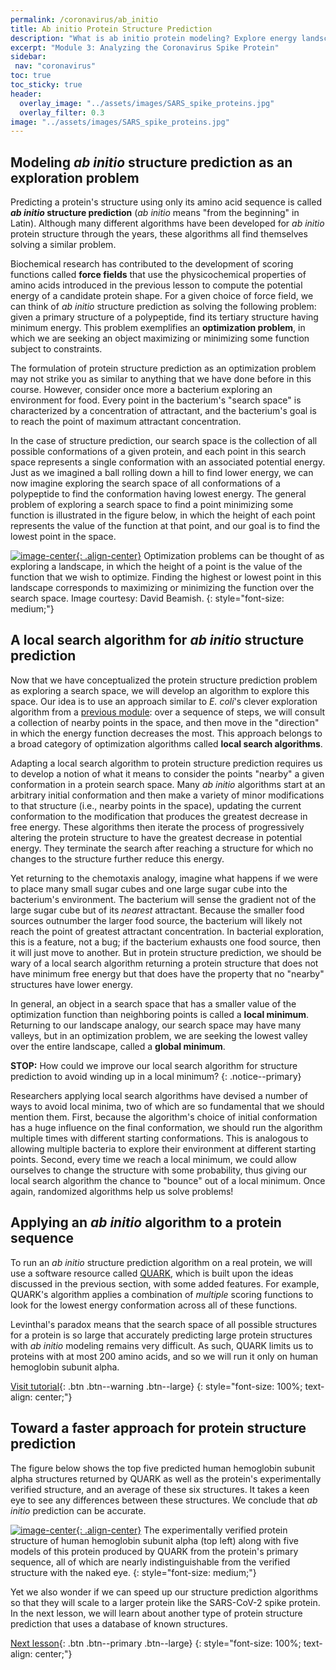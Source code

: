 ```yaml
---
permalink: /coronavirus/ab_initio
title: Ab initio Protein Structure Prediction
description: "What is ab initio protein modeling? Explore energy landscapes, fragment libraries, and uses for novel coronavirus proteins"
excerpt: "Module 3: Analyzing the Coronavirus Spike Protein"
sidebar:
 nav: "coronavirus"
toc: true
toc_sticky: true
header:
  overlay_image: "../assets/images/SARS_spike_proteins.jpg"
  overlay_filter: 0.3
image: "../assets/images/SARS_spike_proteins.jpg"
---
```


## Modeling *ab initio* structure prediction as an exploration problem

Predicting a protein's structure using only its amino acid sequence is called <b><em>ab initio</em> structure prediction</b> (*ab initio* means "from the beginning" in Latin). Although many different algorithms have been developed for *ab initio* protein structure through the years, these algorithms all find themselves solving a similar problem.

Biochemical research has contributed to the development of scoring functions called **force fields** that use the physicochemical properties of amino acids introduced in the previous lesson to compute the potential energy of a candidate protein shape. For a given choice of force field, we can think of *ab initio* structure prediction as solving the following problem: given a primary structure of a polypeptide, find its tertiary structure having minimum energy. This problem exemplifies an **optimization problem**, in which we are seeking an object maximizing or minimizing some function subject to constraints.

The formulation of protein structure prediction as an optimization problem may not strike you as similar to anything that we have done before in this course. However, consider once more a bacterium exploring an environment for food. Every point in the bacterium's "search space" is characterized by a concentration of attractant, and the bacterium's goal is to reach the point of maximum attractant concentration.

In the case of structure prediction, our search space is the collection of all possible conformations of a given protein, and each point in this search space represents a single conformation with an associated potential energy.   Just as we imagined a ball rolling down a hill to find lower energy, we can now imagine exploring the search space of all conformations of a polypeptide to find the conformation having lowest energy. The general problem of exploring a search space to find a point minimizing some function is illustrated in the figure below, in which the height of each point represents the value of the function at that point, and our goal is to find the lowest point in the space.

[![image-center](../assets/images/600px/energy_landscape.png){: .align-center}](../assets/images/energy_landscape.png)
Optimization problems can be thought of as exploring a landscape, in which the height of a point is the value of the function that we wish to optimize. Finding the highest or lowest point in this landscape corresponds to maximizing or minimizing the function over the search space. Image courtesy: David Beamish.
{: style="font-size: medium;"}

## A local search algorithm for *ab initio* structure prediction

Now that we have conceptualized the protein structure prediction problem as exploring a search space, we will develop an algorithm to explore this space. Our idea is to use an approach similar to *E. coli*'s clever exploration algorithm from a [previous module](../chemotaxis/conclusion): over a sequence of steps, we will consult a collection of nearby points in the space, and then move in the "direction" in which the energy function decreases the most. This approach belongs to a broad category of optimization algorithms called **local search algorithms**.

Adapting a local search algorithm to protein structure prediction requires us to develop a notion of what it means to consider the points "nearby" a given conformation in a protein search space. Many *ab initio* algorithms start at an arbitrary initial conformation and then make a variety of minor modifications to that structure (i.e., nearby points in the space), updating the current conformation to the modification that produces the greatest decrease in free energy. These algorithms then iterate the process of progressively altering the protein structure to have the greatest decrease in potential energy. They terminate the search after reaching a structure for which no changes to the structure further reduce this energy.  

Yet returning to the chemotaxis analogy, imagine what happens if we were to place many small sugar cubes and one large sugar cube into the bacterium's environment. The bacterium will sense the gradient not of the large sugar cube but of its *nearest* attractant. Because the smaller food sources outnumber the larger food source, the bacterium will likely not reach the point of greatest attractant concentration. In bacterial exploration, this is a feature, not a bug; if the bacterium exhausts one food source, then it will just move to another. But in protein structure prediction, we should be wary of a local search algorithm returning a protein structure that does not have minimum free energy but that does have the property that no "nearby" structures have lower energy.

In general, an object in a search space that has a smaller value of the optimization function than neighboring points is called a **local minimum**. Returning to our landscape analogy, our search space may have many valleys, but in an optimization problem, we are seeking the lowest valley over the entire landscape, called a **global minimum**.

**STOP:** How could we improve our local search algorithm for structure prediction to avoid winding up in a local minimum?
{: .notice--primary}

Researchers applying local search algorithms have devised a number of ways to avoid local minima, two of which are so fundamental that we should mention them. First, because the algorithm's choice of initial conformation has a huge influence on the final conformation, we should run the algorithm multiple times with different starting conformations. This is analogous to allowing multiple bacteria to explore their environment at different starting points. Second, every time we reach a local minimum, we could allow ourselves to change the structure with some probability, thus giving our local search algorithm the chance to "bounce" out of a local minimum. Once again, randomized algorithms help us solve problems!

## Applying an *ab initio* algorithm to a protein sequence

To run an *ab initio* structure prediction algorithm on a real protein, we will use a software resource called <a href="https://zhanglab.ccmb.med.umich.edu/QUARK/" target="_blank">QUARK</a>, which is built upon the ideas discussed in the previous section, with some added features. For example, QUARK's algorithm applies a combination of *multiple* scoring functions to look for the lowest energy conformation across all of these functions.

Levinthal's paradox means that the search space of all possible structures for a protein is so large that accurately predicting large protein structures with *ab initio* modeling remains very difficult. As such, QUARK limits us to proteins with at most 200 amino acids, and so we will run it only on human hemoglobin subunit alpha.

[Visit tutorial](tutorial_ab_initio){: .btn .btn--warning .btn--large}
{: style="font-size: 100%; text-align: center;"}

## Toward a faster approach for protein structure prediction

The figure below shows the top five predicted human hemoglobin subunit alpha structures returned by QUARK as well as the protein's experimentally verified structure, and an average of these six structures. It takes a keen eye to see any differences between these structures. We conclude that *ab initio* prediction can be accurate.

[![image-center](../assets/images/600px/ab_initio_results.png){: .align-center}](../assets/images/ab_initio_results.png)
The experimentally verified protein structure of human hemoglobin subunit alpha (top left) along with five models of this protein produced by QUARK from the protein's primary sequence, all of which are nearly indistinguishable from the verified structure with the naked eye.
{: style="font-size: medium;"}

Yet we also wonder if we can speed up our structure prediction algorithms so that they will scale to a larger protein like the SARS-CoV-2 spike protein. In the next lesson, we will learn about another type of protein structure prediction that uses a database of known structures.

[Next lesson](homology){: .btn .btn--primary .btn--large}
{: style="font-size: 100%; text-align: center;"}

[^1]: Kubelka, J., et. al. 2004. The protein folding ‘speed limit’. Current Opinion in Structural Biology. 14, 76-88. https://doi.org/10.1016/j.sbi.2004.01.013

[^2]: Benkert, P., Schwede, T. & Tosatto, S.C. 2009. QMEANclust: estimation of protein model quality by combining a composite scoring function with structural density information. BMC Struct Biol 9, 35. https://doi.org/10.1186/1472-6807-9-35
